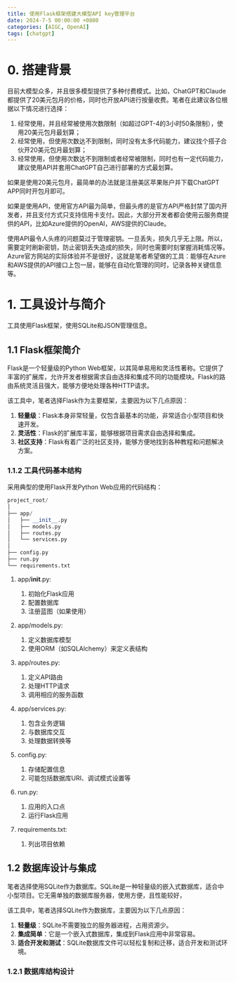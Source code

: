 ```yaml
---
title: 使用Flask框架搭建大模型API key管理平台
date: 2024-7-5 00:00:00 +0800
categories: [AIGC, OpenAI]
tags: [chatgpt]
---
```


# 0. 搭建背景
目前大模型众多，并且很多模型提供了多种付费模式。比如，ChatGPT和Claude都提供了20美元包月的价格，同时也开放API进行按量收费。笔者在此建议各位根据以下情况进行选择：
1. 经常使用，并且经常被使用次数限制（如超过GPT-4的3小时50条限制），使用20美元包月最划算；
2. 经常使用，但使用次数达不到限制，同时没有太多代码能力，建议找个搭子合伙开20美元包月最划算；
3. 经常使用，但使用次数达不到限制或者经常被限制，同时也有一定代码能力，建议使用API并套用ChatGPT自己进行部署的方式最划算。

如果是使用20美元包月，最简单的办法就是注册美区苹果账户并下载ChatGPT APP同时开包月即可。

如果是使用API，使用官方API最为简单，但最头疼的是官方API严格封禁了国内开发者，并且支付方式只支持信用卡支付。因此，大部分开发者都会使用云服务商提供的API，比如Azure提供的OpenAI，AWS提供的Claude。

使用API最令人头疼的问题莫过于管理密钥。一旦丢失，损失几乎无上限。所以，需要定时刷新密钥，防止密钥丢失造成的损失，同时也需要时刻掌握消耗情况等。Azure官方网站的实际体验并不是很好，这就是笔者希望做的工具：能够在Azure和AWS提供的API接口上包一层，能够在自动化管理的同时，记录各种关键信息等。

# 1. 工具设计与简介

工具使用Flask框架，使用SQLite和JSON管理信息。

## 1.1 Flask框架简介

Flask是一个轻量级的Python Web框架，以其简单易用和灵活性著称。它提供了丰富的扩展库，允许开发者根据需求自由选择和集成不同的功能模块。Flask的路由系统灵活且强大，能够方便地处理各种HTTP请求。

该工具中，笔者选择Flask作为主要框架，主要因为以下几点原因：

1. **轻量级**：Flask本身非常轻量，仅包含最基本的功能，非常适合小型项目和快速开发。
2. **灵活性**：Flask的扩展库丰富，能够根据项目需求自由选择和集成。
3. **社区支持**：Flask有着广泛的社区支持，能够方便地找到各种教程和问题解决方案。

### 1.1.2 工具代码基本结构

采用典型的使用Flask开发Python Web应用的代码结构：

```python
project_root/
│
├── app/
│   ├── __init__.py
│   ├── models.py
│   ├── routes.py
│   └── services.py
│
├── config.py
├── run.py
└── requirements.txt
```

1. app/__init__.py:

    1. 初始化Flask应用
    2. 配置数据库
    3. 注册蓝图（如果使用）

2. app/models.py:

    1. 定义数据库模型
    2. 使用ORM（如SQLAlchemy）来定义表结构

3. app/routes.py:

    1. 定义API路由
    2. 处理HTTP请求
    3. 调用相应的服务函数

4. app/services.py:

    1. 包含业务逻辑
    2. 与数据库交互
    3. 处理数据转换等

5. config.py:

    1. 存储配置信息
    2. 可能包括数据库URI、调试模式设置等


6. run.py:

    1. 应用的入口点
    2. 运行Flask应用


7. requirements.txt:

    1. 列出项目依赖

## 1.2 数据库设计与集成

笔者选择使用SQLite作为数据库。SQLite是一种轻量级的嵌入式数据库，适合中小型项目。它无需单独的数据库服务器，使用方便，且性能较好，

该工具中，笔者选择SQLite作为数据库，主要因为以下几点原因：

1. **轻量级**：SQLite不需要独立的服务器进程，占用资源少。
2. **集成简单**：它是一个嵌入式数据库，集成到Flask应用中非常容易。
3. **适合开发和测试**：SQLite数据库文件可以轻松复制和迁移，适合开发和测试环境。

### 1.2.1 数据库结构设计
